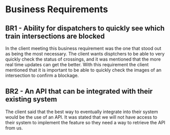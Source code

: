 # Business Requirements

## BR1 - Ability for dispatchers to quickly see which train intersections are blocked

In the client meeting this business requirement was the one that stood out as being the most necessary.
The client wants disptchers to be able to very quickly check the status of crossings,
and it was mentioned that the more real time updates can get the better. With this requirement
the client mentioned that it is important to be able to quickly check the images of an intersection
to confirm a blockage.

## BR2 - An API that can be integrated with their existing system

The client said that the best way to eventually integrate into their system would be the use of an API.
It was stated that we will not have access to their system to implement the feature so they need a 
way to retrieve the API from us. 
